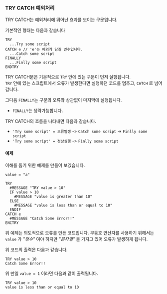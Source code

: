 ### TRY CATCH 예외처리

TRY CATCH는 예외처리에 뛰어난 효과를 보이는 구문입니다.

기본적인 형태는 다음과 같습니다
```
TRY
  ...Try some script
CATCH e // 'e'는 예외가 담길 변수입니다.
  ...Catch some script
FINALLY
  ...Finlly some script
ENDTRY
```

TRY CATCH문은 기본적으로 `TRY` 안에 있는 구문이 먼저 실행됩니다.</br>
`TRY` 안에 있는 스크립트에서 오류가 발생한다면 실행하던 코드를 멈추고, `CATCH` 로 넘어갑니다.

그다음 `FINALLY`는 구문의 오류와 상관없이 마지막에 실행됩니다.
+ `FINALLY`는 생략가능합니다.

TRY CATCH의 흐름을 나타내면 다음과 같습니다.
- `'Try some script' = 오류발생` -> `Catch some script` -> `Finlly some script`
- `'Try some script' = 정상실행` -> `Finlly some script`

#### 예제
이해를 돕기 위한 예제를 만들어 보겠습니다.
```
value = "a"

TRY
  #MESSAGE "TRY value > 10"
  IF value > 10
    #MESSAGE "value is greater than 10"
  ELSE
    #MESSAGE "value is less than or equal to 10"
  ENDIF
CATCH e
  #MESSAGE "Catch Some Error!!"
ENCTRY
```
위 예제는 의도적으로 오류를 만든 코드입니다.
부등호 연산자를 사용하기 위해서는 `value` 가 *"정수"* 여야 하지만 *"문자열"* 을 가지고 있어 오류가 발생하게 됩니다.

위 코드의 출력은 다음과 같습니다.
```
TRY value > 10
Catch Some Error!!
```

위 만일 `value = 1` 이라면 다음과 같이 출력됩니다.
```
TRY value > 10
value is less than or equal to 10
```

